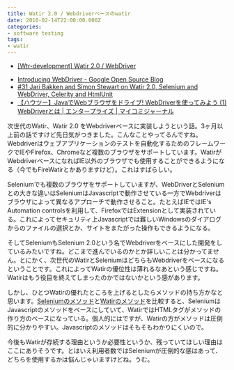 ```yaml
---
title: Watir 2.0 / Webdriverベースのwatir
date: 2010-02-14T22:00:00.000Z
categories:
- software testing
tags:
- watir
---
```

*   [\[Wtr-development\] Watir 2.0 / WebDriver](http://rubyforge.org/pipermail/wtr-development/2009-October/001313.html)

<!-- more -->
*   [Introducing WebDriver - Google Open Source Blog](http://google-opensource.blogspot.com/2009/05/introducing-webdriver.html)
*   [#31 Jari Bakken and Simon Stewart on Watir 2.0, Selenium and WebDriver, Celerity and HtmlUnit](http://watirpodcast.com/31-jari-bakken-and-simon-stewart-on-watir-2-0-selenium-and-webdriver-celerity-and-htmlunit/)
*   [【ハウツー】JavaでWebブラウザをドライブ! WebDriverを使ってみよう (1) WebDriverとは | エンタープライズ | マイコミジャーナル](http://journal.mycom.co.jp/articles/2009/05/26/webdriver/index.html)

次世代のWatir、Watir 2.0 をWebdriverベースに実装しようという話。3ヶ月以上前の話ですけど先日気がつきました。こんなことやってるんですね。Webdriverはウェブアプリケーションのテストを自動化するためのフレームワークでIEやFirefox、Chromeなど複数のブラウザをサポートしています。WatirがWebdriverベースになればIE以外のブラウザでも使用することができるようになる（今でもFireWatirとかありますけど）。これはすばらしい。

Seleniumでも複数のブラウザをサポートしていますが、WebDriverとSeleniumとの大きな違いはSeleniumはJavascriptで動作させている一方でWebdriverはブラウザによって異なるアプローチで動作させること。たとえばIEではIE's Automation controlsを利用して、FirefoxではExtensionとして実装されている。これによってセキュリティ上Javascriptでは難しいWindowsのダイアログからのファイルの選択とか、サイトをまたがった操作もできるようになる。

そしてSeleniumもSelenium 2.0という名でWebdriverをベースにした開発をしているみたいですね。どこまで進んでいるのかとか詳しいことは分かってません。とにかく、次世代のWatirとSeleniumはどちらもWebdriverをベースになるということです。これによってWatirの優位性は薄れるなあという感じですね。Watirはもう役目を終えてしまったのかではないかという感があります。

しかし、ひとつWatirの優れたところを上げるとしたらメソッドの持ち方かなと思います。[Seleniumのメソッド](http://selenium.googlecode.com/svn/trunk/docs/api/rb/index.html)と[Watirのメソッド](http://jarib.github.com/watir-webdriver/doc/index.html)を比較すると、SeleniumはJavascriptのメソッドをベースにしていて、WatirではHTMLタグがメソッドの作り方のベースになっている。個人的にはですが、Watirの方がメソッドは圧倒的に分かりやすい。Javascriptのメソッドはそもそもわかりにくいので。

今後もWatirが存続する理由というか必要性というか、残っていてほしい理由はここにありそうです。とはいえ利用者数ではSeleniumが圧倒的な感はあって、どちらを使用するかは悩んじゃいますけどね。うむ。
